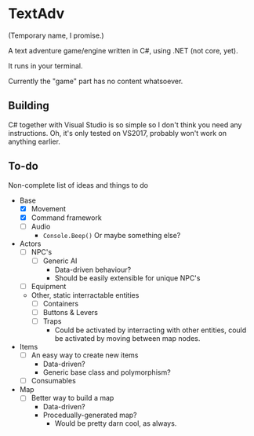 # TextAdv

(Temporary name, I promise.)

A text adventure game/engine written in C#, using .NET (not core, yet).

It runs in your terminal.

Currently the "game" part has no content whatsoever.

## Building

C# together with Visual Studio is so simple so I don't think you need any
 instructions. Oh, it's only tested on VS2017, probably won't work on anything
 earlier.
 
## To-do

Non-complete list of ideas and things to do

* Base
	* [x] Movement
	* [x] Command framework
	* [ ] Audio
		* `Console.Beep()` Or maybe something else?

* Actors
	* [ ] NPC's
		* [ ] Generic AI
			* Data-driven behaviour?
			* Should be easily extensible for unique NPC's
	* [ ] Equipment
	* Other, static interractable entities
		* [ ] Containers
		* [ ] Buttons & Levers
		* [ ] Traps
			* Could be activated by interracting with other entities, could be 
			activated by moving between map nodes.
* Items
	* [ ] An easy way to create new items
		* Data-driven?
		* Generic base class and polymorphism?
	* [ ] Consumables
* Map
	* [ ] Better way to build a map
		* Data-driven?
		* Procedually-generated map?
			* Would be pretty darn cool, as always.